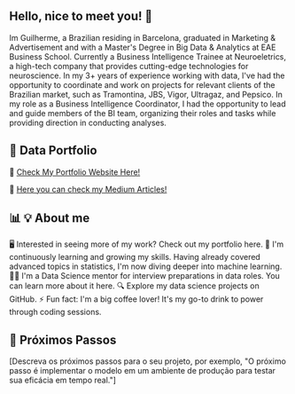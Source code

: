 ## Hello, nice to meet you! 👋

Im Guilherme, a Brazilian residing in Barcelona, graduated in Marketing & Advertisement and with a Master's Degree in Big Data & Analytics at EAE Business School. Currently a Business Intelligence Trainee at Neuroeletrics, a high-tech company that provides cutting-edge technologies for neuroscience. In my 3+ years of experience working with data, I've had the opportunity to coordinate and work on projects for relevant clients of the Brazilian market, such as Tramontina, JBS, Vigor, Ultragaz, and Pepsico. In my role as a Business Intelligence Coordinator, I had the opportunity to lead and guide members of the BI team, organizing their roles and tasks while providing direction in conducting analyses. 

## 💼 Data Portfolio

📄 [Check My Portfolio Website Here!](https://guidatt.my.canva.site/portfolio-website)

📄 [Here you can check my Medium Articles!](https://medium.com/@guilhermedatt)

## 📊 💡 About me
🖥️ Interested in seeing more of my work? Check out my portfolio here.
🌱 I'm continuously learning and growing my skills. Having already covered advanced topics in statistics, I'm now diving deeper into machine learning.
👩‍🏫 I'm a Data Science mentor for interview preparations in data roles. You can learn more about it here.
🔍 Explore my data science projects on GitHub.
⚡ Fun fact: I'm a big coffee lover! It's my go-to drink to power through coding sessions.

## 🚧 Próximos Passos

[Descreva os próximos passos para o seu projeto, por exemplo, "O próximo passo é implementar o modelo em um ambiente de produção para testar sua eficácia em tempo real."]


